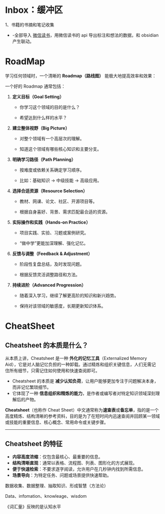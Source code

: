 # Inbox：缓冲区
1、书籍的书摘和笔记收集
- -全部导入 [微信读书](https://liu-gong-zi.com/2+%E7%AC%AC%E4%BA%8C%E5%A4%A7%E8%84%91/2+%E9%A3%9E%E8%BD%AE/0+%E5%B7%A5%E5%85%B7%E7%B3%BB%E7%BB%9F/%E5%BE%AE%E4%BF%A1%E8%AF%BB%E4%B9%A6)，用微信读书的 api 导出标注和想法的数据，和 obsidian 产生联动。

# RoadMap
学习任何领域时，一个清晰的 **Roadmap（路线图）** 能极大地提高效率和效果：

一个好的 Roadmap 通常包括：

1. **定义目标（Goal Setting）**
    
    - 你学习这个领域的目的是什么？  
        
    - 希望达到什么样的水平？  
        
2. **建立整体视野（Big Picture）**
    
    - 对整个领域有一个高层次的理解。  
        
    - 知道这个领域有哪些核心知识和主要分支。  
        
3. **明确学习路径（Path Planning）**
    
    - 按难度或依赖关系确定学习顺序。  
        
    - 比如：基础知识 → 中级技能 → 高级应用。  
        
4. **选择合适资源（Resource Selection）**
    
    - 教材、网课、论文、社区、开源项目等。  
        
    - 根据自身喜好、背景、需求匹配最合适的资源。  
        
5. **实际操作和实践（Hands-on Practice）**
    
    - 项目实践、实验、习题或案例研究。  
        
    - “做中学”更能加深理解、强化记忆。  
        
6. **反馈与调整（Feedback & Adjustment）**
    
    - 阶段性复盘总结，及时发现问题。  
        
    - 根据反馈灵活调整路径和方法。  
        
7. **持续进阶（Advanced Progression）**
    
    - 随着深入学习，继续了解更高阶的知识和新兴趋势。  
        
    - 保持对该领域的敏感度，长期更新知识体系。
# CheatSheet
## Cheatsheet 的本质是什么？ 

从本质上讲，Cheatsheet 是一种 **外化的记忆工具**（Externalized Memory Aid），它是对人脑记忆负担的一种卸载。通过精炼和组织关键信息，人们无需记住所有细节，只需记住如何使用和快速查阅即可。

- Cheatsheet 的本质是 **减少认知负荷**，让用户能够更加专注于问题解决本身，而非记忆繁琐细节。
- 它体现了一种 **信息组织和精炼的能力**，是作者或编写者对特定知识领域深刻理解后的产物。

**Cheatsheet**（也称作 Cheat Sheet）中文通常称为**速查表**或**备忘单**，指的是一个高度精炼、结构清晰的参考资料，目的是为了在短时间内迅速查阅并回顾某一领域或技能的重要信息、核心概念、常用命令或关键步骤。

---

## Cheatsheet 的特征 

- **内容高度浓缩**：仅包含最核心、最重要的信息。
- **结构清晰直观**：通常以表格、流程图、列表、图形化的方式展现。
- **便于快速检索**：不要求逐字阅读，允许用户在几秒钟内找到所需信息。
- **场景导向**：为特定任务、问题或场景提供快速帮助。



数据收集、数据整理、抽取知识、形成智慧（方法论）

Data、infomation、knowleage、wisdom

《词汇量》反映的是认知水平